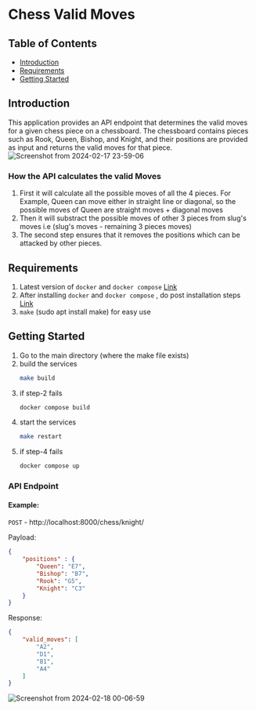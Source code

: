 

# Chess Valid Moves

## Table of Contents

- [Introduction](#introduction)
- [Requirements](#requirements)
- [Getting Started](#gettingstarted)

## Introduction
This application provides an API endpoint that determines the valid moves for a given chess piece on a chessboard. The
chessboard contains pieces such as Rook, Queen, Bishop, and Knight, and their positions are provided as input and returns the valid moves for that piece.
![Screenshot from 2024-02-17 23-59-06](https://github.com/Gangadhar454/chess_board/assets/36883246/0e5e3a59-10be-4597-8541-7bf2423c3c31)

### How the API calculates the valid Moves
1. First it will calculate all the possible moves of all the 4 pieces. For Example, Queen can move either in straight line or diagonal, so the possible moves of Queen are straight moves + diagonal moves
2. Then it will substract the possible moves of other 3 pieces from slug's moves i.e (slug's moves - remaining 3 pieces moves)
3. The second step ensures that it removes the positions which can be attacked by other pieces.


## Requirements
1. Latest version of `docker` and `docker compose` [Link](https://docs.docker.com/engine/install/ubuntu/)
2. After installing `docker` and `docker compose` , do post installation steps [Link](https://docs.docker.com/engine/install/ubuntu/)
3. `make` (sudo apt install make) for easy use

## Getting Started
1. Go to the main directory (where the make file exists)
2. build the services
   ```bash
   make build
3. if step-2 fails
   ```bash
   docker compose build
4. start the services
   ```bash
   make restart
5. if step-4 fails
   ```bash
   docker compose up

 ### API Endpoint
 #### Example:
 
  `POST` - http://localhost:8000/chess/knight/
    
  Payload:
  
  ```json
  {
      "positions" : {
          "Queen": "E7",
          "Bishop": "B7",
          "Rook": "G5",
          "Knight": "C3"
      }
  }
  ```
  Response:
  ```json
  {
      "valid_moves": [
          "A2",
          "D1",
          "B1",
          "A4"
      ]
  }
  ```
  ![Screenshot from 2024-02-18 00-06-59](https://github.com/Gangadhar454/chess_board/assets/36883246/b3496179-593e-4d28-b923-3c80fa5485f0)

  
